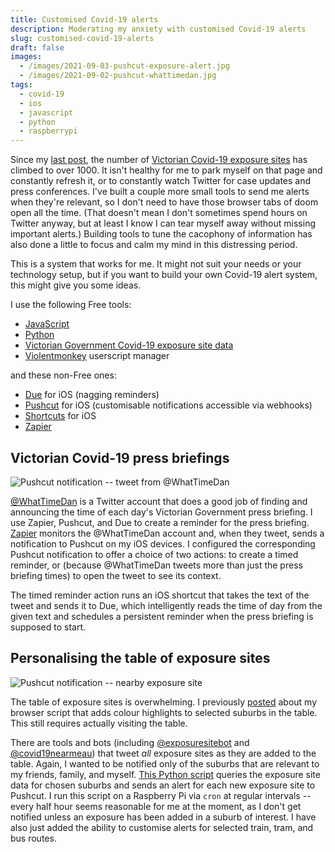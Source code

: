 ```yaml
---
title: Customised Covid-19 alerts
description: Moderating my anxiety with customised Covid-19 alerts
slug: customised-covid-19-alerts
draft: false
images:
  - /images/2021-09-03-pushcut-exposure-alert.jpg
  - /images/2021-09-02-pushcut-whattimedan.jpg
tags:
  - covid-19
  - ios
  - javascript
  - python
  - raspberrypi
---
```


Since my [last post](/posts/victorian-covid-19-exposure-site-highlighter/), the number of [Victorian Covid-19 exposure sites](https://www.coronavirus.vic.gov.au/exposure-sites) has climbed to over 1000. It isn't healthy for me to park myself on that page and constantly refresh it, or to constantly watch Twitter for case updates and press conferences. I've built a couple more small tools to send me alerts when they're relevant, so I don't need to have those browser tabs of doom open all the time. (That doesn't mean I don't sometimes spend hours on Twitter anyway, but at least I know I can tear myself away without missing important alerts.) Building tools to tune the cacophony of information has also done a little to focus and calm my mind in this distressing period.

This is a system that works for me. It might not suit your needs or your technology setup, but if you want to build your own Covid-19 alert system, this might give you some ideas.

I use the following Free tools:

- [JavaScript](https://developer.mozilla.org/en-US/docs/Web/JavaScript)
- [Python](https://www.python.org/)
- [Victorian Government Covid-19 exposure site data](https://discover.data.vic.gov.au/dataset/all-victorian-sars-cov-2-covid-19-current-exposure-sites)
- [Violentmonkey](https://violentmonkey.github.io/) userscript manager

and these non-Free ones:

- [Due](https://www.dueapp.com/) for iOS (nagging reminders)
- [Pushcut](https://www.pushcut.io/) for iOS (customisable notifications accessible via webhooks)
- [Shortcuts](https://support.apple.com/en-au/guide/shortcuts/welcome/ios) for iOS
- [Zapier](https://zapier.com/)

## Victorian Covid-19 press briefings

![Pushcut notification -- tweet from @WhatTimeDan](/images/2021-09-02-pushcut-whattimedan.jpg)

[@WhatTimeDan](https://twitter.com/WhatTimeDan) is a Twitter account that does a good job of finding and announcing the time of each day's Victorian Government press briefing. I use Zapier, Pushcut, and Due to create a reminder for the press briefing. [Zapier](https://zapier.com/apps/twitter/integrations) monitors the @WhatTimeDan account and, when they tweet, sends a notification to Pushcut on my iOS devices. I configured the corresponding Pushcut notification to offer a choice of two actions: to create a timed reminder, or (because @WhatTimeDan tweets more than just the press briefing times) to open the tweet to see its context.

The timed reminder action runs an iOS shortcut that takes the text of the tweet and sends it to Due, which intelligently reads the time of day from the given text and schedules a persistent reminder when the press briefing is supposed to start.

## Personalising the table of exposure sites

![Pushcut notification -- nearby exposure site](/images/2021-09-03-pushcut-exposure-alert.jpg)

The table of exposure sites is overwhelming. I previously [posted](/posts/victorian-covid-19-exposure-site-highlighter) about my browser script that adds colour highlights to selected suburbs in the table. This still requires actually visiting the table.

There are tools and bots (including [@exposuresitebot](https://twitter.com/exposuresitebot) and [@covid19nearmeau](https://twitter.com/covid19nearmeau)) that tweet *all* exposure sites as they are added to the table. Again, I wanted to be notified only of the suburbs that are relevant to my friends, family, and myself. [This Python script](https://github.com/claudinec/vic-exposure-site-alert) queries the exposure site data for chosen suburbs and sends an alert for each new exposure site to Pushcut. I run this script on a Raspberry Pi via `cron` at regular intervals -- every half hour seems reasonable for me at the moment, as I don't get notified unless an exposure has been added in a suburb of interest. I have also just added the ability to customise alerts for selected train, tram, and bus routes.
